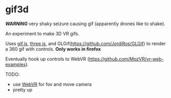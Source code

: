 # gif3d

***WARNING*** very shaky seizure causing gif (apparently drones like to shake).

An experiment to make 3D VR gifs.

Uses [gif.js](https://github.com/jnordberg/gif.js), [three.js](http://threejs.org/), and GLGif(https://github.com/JordiRos/GLGif) to render a
360 gif with controls. **Only works in firefox**

Eventually hook up controls to WebVR (https://github.com/MozVR/vr-web-examples).

TODO:
* use [WebVR](https://developer.mozilla.org/en-US/docs/Web/API/WebVR_API) for fov and move camera
* pretty up
